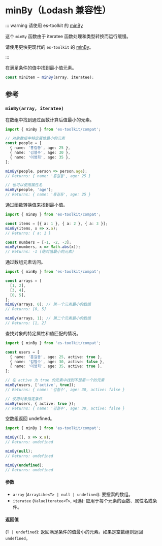 # minBy（Lodash 兼容性）

::: warning 请使用 es-toolkit 的 [minBy](../../math/minBy.md)

这个 `minBy` 函数由于 iteratee 函数处理和类型转换而运行缓慢。

请使用更快更现代的 `es-toolkit` 的 [minBy](../../math/minBy.md)。

:::

在满足条件的值中找到最小值元素。

```typescript
const minItem = minBy(array, iteratee);
```

## 参考

### `minBy(array, iteratee)`

在数组中找到通过函数计算后值最小的元素。

```typescript
import { minBy } from 'es-toolkit/compat';

// 对象数组中特定属性最小的元素
const people = [
  { name: '홍길동', age: 25 },
  { name: '김철수', age: 30 },
  { name: '이영희', age: 35 },
];

minBy(people, person => person.age);
// Returns: { name: '홍길동', age: 25 }

// 也可以使用属性名
minBy(people, 'age');
// Returns: { name: '홍길동', age: 25 }
```

通过函数转换值来找到最小值。

```typescript
import { minBy } from 'es-toolkit/compat';

const items = [{ a: 1 }, { a: 2 }, { a: 3 }];
minBy(items, x => x.a);
// Returns: { a: 1 }

const numbers = [-1, -2, -3];
minBy(numbers, x => Math.abs(x));
// Returns: -1 (绝对值最小的元素)
```

通过数组元素访问。

```typescript
import { minBy } from 'es-toolkit/compat';

const arrays = [
  [1, 2],
  [3, 4],
  [0, 5],
];
minBy(arrays, 0); // 第一个元素最小的数组
// Returns: [0, 5]

minBy(arrays, 1); // 第二个元素最小的数组
// Returns: [1, 2]
```

查找对象的特定属性和值匹配的情况。

```typescript
import { minBy } from 'es-toolkit/compat';

const users = [
  { name: '홍길동', age: 25, active: true },
  { name: '김철수', age: 30, active: false },
  { name: '이영희', age: 35, active: true },
];

// 在 active 为 true 的元素中找到不是第一个的元素
minBy(users, ['active', true]);
// Returns: { name: '김철수', age: 30, active: false }

// 使用对象指定条件
minBy(users, { active: true });
// Returns: { name: '김철수', age: 30, active: false }
```

空数组返回 undefined。

```typescript
import { minBy } from 'es-toolkit/compat';

minBy([], x => x.a);
// Returns: undefined

minBy(null);
// Returns: undefined

minBy(undefined);
// Returns: undefined
```

#### 参数

- `array` (`ArrayLike<T> | null | undefined`): 要搜索的数组。
- `iteratee` (`ValueIteratee<T>`, 可选): 应用于每个元素的函数、属性名或条件。

#### 返回值

(`T | undefined`): 返回满足条件的值最小的元素。如果是空数组则返回 `undefined`。
